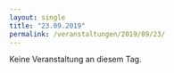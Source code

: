 ```yaml
---
layout: single
title: "23.09.2019"
permalink: /veranstaltungen/2019/09/23/
---
```


Keine Veranstaltung an diesem Tag.
